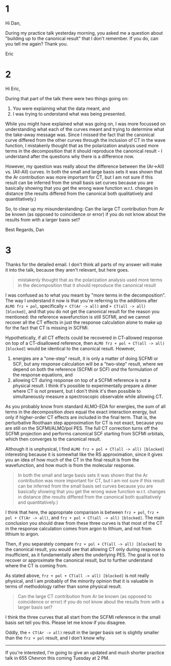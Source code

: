 # 1

Hi Dan,

During my practice talk yesterday morning, you asked me a question about "building up to the canonical result" that I don't remember. If you do, can you tell me again? Thank you.

Eric

# 2

Hi Eric,

During that part of the talk there were two things going on:

1. You were explaining what the data meant, and
2. I was trying to understand what was being presented.

While you might have explained what was going on, I was more focussed on understanding what each of the curves meant and trying to determine what the take-away message was. Since I missed the fact that the canonical curve differed from the other curves through the inclusion of CT in the wave function, I mistakenly thought that as the polarization analysis used more terms in the decomposition that it should reproduce the canonical result - I understand after the questions why there is a difference now.

However, my question was really about the difference between the (Ar->All) vs. (All-All) curves. In both the small and large basis sets it was shown that the Ar contribution was more important for CT, but I am not sure if this result can be inferred from the small basis set curves because you are basically showing that you get the wrong wave function w.r.t. changes in distance (the results differed from the canonical both qualitatively and quantitatively.)

So, to clear up my misunderstanding: Can the large CT contribution from Ar be known (as opposed to coincidence or error) if you do not know about the results from with a larger basis set?

Best Regards, Dan

# 3

Thanks for the detailed email. I don't think all parts of my answer will make it into the talk, because they aren't relevant, but here goes.

> mistakenly thought that as the polarization analysis used more terms in the decomposition that it should reproduce the canonical result

I was confused as to what you meant by "more terms in the decomposition". The way I understand it now is that you're referring to the additions after `ALMO frz + pol`, specifically `+ CT(Ar -> all)` and `+ CT(all -> all) [blocked]`, and that you do not get the canonical result for the reason you mentioned: the reference wavefunction is still SCFMI, and we cannot recover all the CT effects in just the response calculation alone to make up for the fact that CT is missing in SCFMI.

Hypothetically, if all CT effects could be recovered in CT-allowed response on top of a CT-disallowed reference, then `ALMO frz + pol + CT(all -> all) [blocked]` would be identical to the canonical result. However,

1. energies are a "one-step" result, it is only a matter of doing SCFMI or SCF, but any response calculation will be a "two-step" result, where we depend on both the reference (SCFMI or SCF) _and_ the formulation of the response equations, and
2. allowing CT during response on top of a SCFMI reference is not a physical result. I think it's possible to experimentally prepare a dimer where CT is not present, but I don't think it's then possible to simultaneously measure a spectroscopic observable while allowing CT.

As you probably know from standard ALMO-EDA for energies, the sum of all terms in the decomposition _does_ equal the exact interaction energy, but only if higher-order CT effects are included in the final term. That is, the perturbative Roothaan step approximation for CT is not exact, because you are still on the SCFMI/ALMO/pol PES. The full CT correction turns off the SCFMI projection and performs canonical SCF starting from SCFMI orbitals, which then converges to the canonical result.

Although it is unphysical, I find `ALMO frz + pol + CT(all -> all) [blocked]` interesting because it is somewhat like the RS approximation, since it gives you an idea of how much of the CT in the final result is from the wavefunction, and how much is from the molecular response.

> In both the small and large basis sets it was shown that the Ar contribution was more important for CT, but I am not sure if this result can be inferred from the small basis set curves because you are basically showing that you get the wrong wave function w.r.t. changes in distance (the results differed from the canonical both qualitatively and quantitatively.)

I think that here, the appropriate comparison is between `frz + pol`, `frz + pol + CT(Ar -> all)`, and `frz + pol + CT(all -> all) [blocked]`. The main conclusion you should draw from these three curves is that most of the CT in the response calculation comes from argon to lithium, and not from lithium to argon.

Then, if you separately compare `frz + pol + CT(all -> all) [blocked]` to the canonical result, you would see that allowing CT only during response is insufficient, as it fundamentally alters the underlying PES. The goal is not to recover or approximate the canonical result, but to further understand where the CT is coming from.

As stated above, `frz + pol + CT(all -> all) [blocked]` is not really physical, and I am probably of the minority opinion that it is valuable in terms of methodology rather than some physical result.

> Can the large CT contribution from Ar be known (as opposed to coincidence or error) if you do not know about the results from with a larger basis set?

I think the three curves that all start from the SCFMI reference in the small basis set tell you this. Please let me know if you disagree.

Oddly, the `+ CT(Ar -> all)` result in the larger basis set is slightly smaller than the `frz + pol` result, and I don't know why.

---

If you're interested, I'm going to give an updated and much shorter practice talk in 655 Chevron this coming Tuesday at 2 PM.
